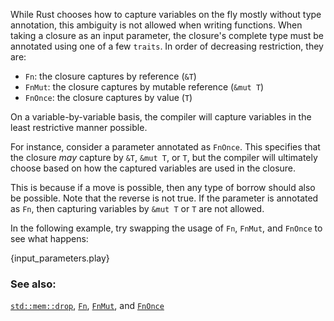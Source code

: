 While Rust chooses how to capture variables on the fly mostly without type 
annotation, this ambiguity is not allowed when writing functions. When 
taking a closure as an input parameter, the closure's complete type must be 
annotated using one of a few `traits`. In order of decreasing restriction, 
they are:

* `Fn`: the closure captures by reference (`&T`)
* `FnMut`: the closure captures by mutable reference (`&mut T`)
* `FnOnce`: the closure captures by value (`T`)

On a variable-by-variable basis, the compiler will capture variables in the 
least restrictive manner possible. 

For instance, consider a parameter annotated as `FnOnce`. This specifies 
that the closure *may* capture by `&T`, `&mut T`, or `T`, but the compiler 
will ultimately choose based on how the captured variables are used in the 
closure.

This is because if a move is possible, then any type of borrow should also 
be possible. Note that the reverse is not true. If the parameter is 
annotated as `Fn`, then capturing variables by `&mut T` or `T` are not 
allowed.

In the following example, try swapping the usage of `Fn`, `FnMut`, and 
`FnOnce` to see what happens:

{input_parameters.play}

### See also:

[`std::mem::drop`][drop], [`Fn`][fn], [`FnMut`][fnmut], and [`FnOnce`][fnonce]

[drop]: https://doc.rust-lang.org/std/mem/fn.drop.html
[fn]: https://doc.rust-lang.org/std/ops/trait.Fn.html
[fnmut]: https://doc.rust-lang.org/std/ops/trait.FnMut.html
[fnonce]: https://doc.rust-lang.org/std/ops/trait.FnOnce.html
